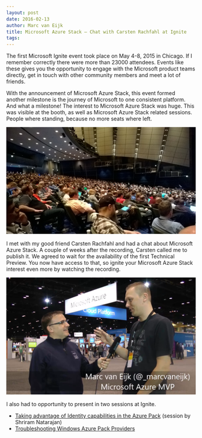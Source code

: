 ```yaml
---
layout: post
date: 2016-02-13
author: Marc van Eijk
title: Microsoft Azure Stack – Chat with Carsten Rachfahl at Ignite
tags:
---
```

The first Microsoft Ignite event took place on May 4-8, 2015 in Chicago. If I remember correctly there were more than 23000 attendees. Events like these gives you the opportunity to engage with the Microsoft product teams directly, get in touch with other community members and meet a lot of friends.

With the announcement of Microsoft Azure Stack, this event formed another milestone is the journey of Microsoft to one consistent platform. And what a milestone! The interest to Microsoft Azure Stack was huge. This was visible at the booth, as well as Microsoft Azure Stack related sessions. People where standing, because no more seats where left.

<img src="/images/2016-02-13/Ignite.jpg" width="720">

I met with my good friend Carsten Rachfahl and had a chat about Microsoft Azure Stack. A couple of weeks after the recording, Carsten called me to publish it. We agreed to wait for the availability of the first Technical Preview. You now have access to that, so ignite your Microsoft Azure Stack interest even more by watching the recording.

<img src="/images/2016-02-13/Interview.png" width="720">

I also had to opportunity to present in two sessions at Ignite.

- [Taking advantage of Identity capabilities in the Azure Pack](https://channel9.msdn.com/events/Ignite/2015/BRK3483) (session by Shriram Natarajan)
- [Troubleshooting Windows Azure Pack Providers](https://channel9.msdn.com/events/Ignite/2015/BRK3465)

